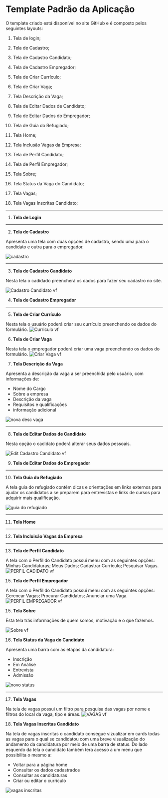 # Template Padrão da Aplicação



O template criado está disponível no site GitHub e é composto pelos seguintes layouts:

1. Tela de login;  

2. Tela de Cadastro;

3. Tela de Cadastro Candidato; 

4. Tela de Cadastro Empregador;

5. Tela de Criar Currículo;

6. Tela de Criar Vaga;

7. Tela Descrição da Vaga; 

8. Tela de Editar Dados de Candidato;

9. Tela de Editar Dados do Empregador;

10. Tela de Guia do Refugiado; 

11. Tela Home;

12. Tela Inclusão Vagas da Empresa;

13. Tela de Perfil Candidato;
  
14. Tela de Perfil Empregador;
 
15. Tela Sobre;
 
16. Tela Status da Vaga do Candidato;
 
17. Tela Vagas;

18. Tela Vagas Inscritas Candidato;
<Hr>

1. **Tela de Login**

<Hr>

2. **Tela de Cadastro**

Apresenta uma tela com duas opções de cadastro, sendo uma para o candidato e outra para o empregador.
   
![cadastro](https://github.com/user-attachments/assets/924eda72-d426-4533-a9b2-a4e9703dcf3a)
   
<Hr>

3. **Tela de Cadastro Candidato**

Nesta tela o cadidado preencherá os dados para fazer seu cadastro no site.

![Cadastro Candidato vf](https://github.com/user-attachments/assets/f8f7c76d-82ae-46ce-b662-07144da33c0a)


4. **Tela de Cadastro Empregador**
<Hr>

5. **Tela de Criar Currículo**

Nesta tela o usuário poderá criar seu currículo preenchendo os dados do formulário.
![Curriculo vf](https://github.com/user-attachments/assets/73f05498-75e1-45ef-93ba-41a5ea1156e2)

6. **Tela de Criar Vaga**

Nesta tela o empregador poderá criar uma vaga preenchendo os dados do formulário.
![Criar Vaga vf](https://github.com/user-attachments/assets/ae5bf622-7be9-426c-aa82-4517f500fa5d)


7. **Tela Descrição da Vaga** 

Apresenta a descrição da vaga a ser preenchida pelo usuário, com informações de:

- Nome do Cargo
- Sobre a empresa
- Descrição da vaga
- Requisitos e qualificações
- informação adicional

![nova desc vaga](https://github.com/user-attachments/assets/f2a3c677-6179-463f-a8be-979fe6e8c5ad)

<Hr>

8. **Tela de Editar Dados de Candidato**

Nesta opção o cadidato poderá alterar seus dados pessoais.

![Edit Cadastro Candidato vf](https://github.com/user-attachments/assets/2f4f9105-841c-4c15-8cb1-bfc2c6798f65)

9. **Tela de Editar Dados do Empregador**
<Hr>

10. **Tela Guia do Refugiado**

A tela guia do refugiado contém dicas e orientações em links externos para ajudar os candidatos a se preparem para entrevistas e links de cursos para adquirir mais qualificação.

![guia do refugiado](https://github.com/user-attachments/assets/5ada4b02-6b2c-4575-8bcd-45040b18d7a6)
<Hr>

11. **Tela Home**
<Hr>

12. **Tela Incluisão Vagas da Empresa**
<Hr>

13. **Tela de Perfil Candidato**

A tela com o Perfil do Candidato possui menu com as seguintes opções: Minhas Candidaturas; Meus Dados; Cadastrar Currículo; Pesquisar Vagas.
![PERFIL CADIDATO vf](https://github.com/user-attachments/assets/65803e22-faf2-434b-ae4c-d25549902683)


15. **Tela de Perfil Empregador**

A tela com o Perfil do Candidato possui menu com as seguintes opções: Gerencar Vagas; Procurar Candidatos; Anunciar uma Vaga.
![PERFIL EMPREGADOR vf](https://github.com/user-attachments/assets/48c6c04d-f6fe-4636-b707-3597ef451858)


15. **Tela Sobre**

Esta tela trás informações de quem somos, motivação e o que fazemos.

![Sobre vf](https://github.com/user-attachments/assets/6167c37c-8322-4b3d-b761-b6979ab7db35)

16. **Tela Status da Vaga do Candidato**

Apresenta uma barra com as etapas da candidatura:
    
- Inscrição
- Em Análise
- Entrevista
- Admissão
      
![novo status](https://github.com/user-attachments/assets/3b3153d3-af08-4728-af9c-f0d100d505da)

<Hr>

17. **Tela Vagas**

Na tela de vagas possui um filtro para pesquisa das vagas por nome e filtros do local da vaga, tipo e áreas.
![VAGAS vf](https://github.com/user-attachments/assets/7f1cb2ed-6439-4729-811d-79bab50ddf57)


18. **Tela Vagas Inscritas Candidato**

Na tela de vagas inscritas o candidato consegue vizualizar em cards todas as vagas para o qual se candidatou com uma breve visualização do andamento da candidatura por meio de uma barra de status.
Do lado esquerdo da tela o candidato também tera acesso a um menu que possibilita o mesmo a:

- Voltar para a página home
- Consultar os dados cadastrados
- Consultar as candidaturas
- Criar ou editar o currículo

![vagas inscritas](https://github.com/user-attachments/assets/64670c8e-82af-44d0-a872-1c1e076e8a84)

                                 
